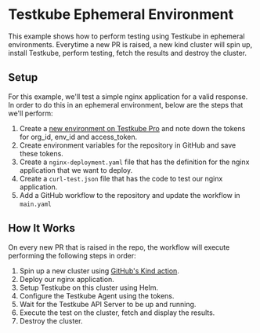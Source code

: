 # Testkube Ephemeral Environment

This example shows how to perform testing using Testkube in ephemeral environments. Everytime a new PR is raised, a new kind cluster will spin up, install Testkube, perform testing, fetch the results and destroy the cluster. 

## Setup

For this example, we'll test a simple nginx application for a valid response. In order to do this in an ephemeral environment, below are the steps that we'll perform:

1. Create a [new environment on Testkube Pro](https://docs.testkube.io/testkube-pro/articles/environment-management/#creating-a-new-environment) and note down the tokens for org_id, env_id and access_token.
2. Create environment variables for the repository in GitHub and save these tokens.
3. Create a `nginx-deployment.yaml` file that has the definition for the nginx application that we want to deploy.
4. Create a `curl-test.json` file that has the code to test our nginx application.
5. Add a GitHub workflow to the repository and update the workflow in `main.yaml`

## How It Works

On every new PR that is raised in the repo, the workflow will execute performing the following steps in order:

1. Spin up a new cluster using [GitHub's Kind action](https://github.com/marketplace/actions/kind-cluster).
2. Deploy our nginx application.
3. Setup Testkube on this cluster using Helm.
4. Configure the Testkube Agent using the tokens.
5. Wait for the Testkube API Server to be up and running.
6. Execute the test on the cluster, fetch and display the results.
7. Destroy the cluster.
